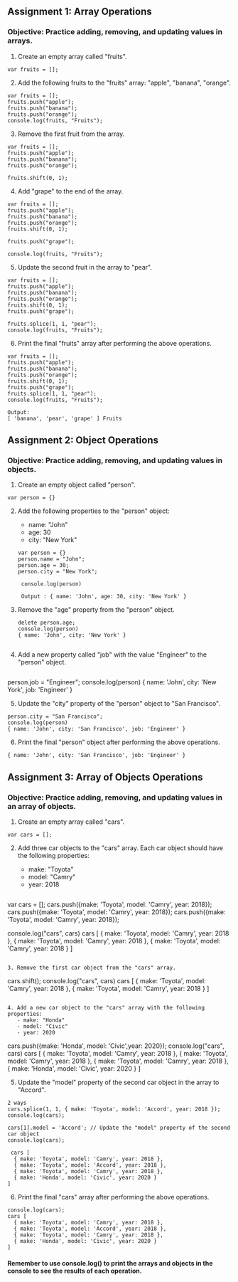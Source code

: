 ## Assignment 1: Array Operations
### Objective: Practice adding, removing, and updating values in arrays.

1. Create an empty array called "fruits".
```
var fruits = [];
```
2. Add the following fruits to the "fruits" array: "apple", "banana", "orange".

```
var fruits = [];
fruits.push("apple");
fruits.push("banana");
fruits.push("orange");
console.log(fruits, "Fruits");
```

3. Remove the first fruit from the array.

```
var fruits = [];
fruits.push("apple");
fruits.push("banana");
fruits.push("orange");

fruits.shift(0, 1);
```

4. Add "grape" to the end of the array.
```
var fruits = [];
fruits.push("apple");
fruits.push("banana");
fruits.push("orange");
fruits.shift(0, 1);

fruits.push("grape");

console.log(fruits, "Fruits");
```

5. Update the second fruit in the array to "pear".
```
var fruits = [];
fruits.push("apple");
fruits.push("banana");
fruits.push("orange");
fruits.shift(0, 1);
fruits.push("grape");

fruits.splice(1, 1, "pear");
console.log(fruits, "Fruits");
```

6. Print the final "fruits" array after performing the above operations.

```
var fruits = [];
fruits.push("apple");
fruits.push("banana");
fruits.push("orange");
fruits.shift(0, 1);
fruits.push("grape");
fruits.splice(1, 1, "pear");
console.log(fruits, "Fruits");

Output:
[ 'banana', 'pear', 'grape' ] Fruits
```

## Assignment 2: Object Operations
### Objective: Practice adding, removing, and updating values in objects.

1. Create an empty object called "person".
```
var person = {}
```

2. Add the following properties to the "person" object:
   - name: "John"
   - age: 30
   - city: "New York"

   ```
   var person = {}
   person.name = "John";
   person.age = 30;
   person.city = "New York";

    console.log(person)

    Output : { name: 'John', age: 30, city: 'New York' }

   ```

3. Remove the "age" property from the "person" object.

   ```
   delete person.age;
   console.log(person)
   { name: 'John', city: 'New York' }
    
   ```

4. Add a new property called "job" with the value "Engineer" to the "person" object.

   ```
person.job = "Engineer";
console.log(person)
{ name: 'John', city: 'New York', job: 'Engineer' }
   
   

5. Update the "city" property of the "person" object to "San Francisco".

```
person.city = "San Francisco";
console.log(person)
{ name: 'John', city: 'San Francisco', job: 'Engineer' }

```
6. Print the final "person" object after performing the above operations.

```
{ name: 'John', city: 'San Francisco', job: 'Engineer' }

```

## Assignment 3: Array of Objects Operations

### Objective: Practice adding, removing, and updating values in an array of objects.


1. Create an empty array called "cars".

```
var cars = [];

```

2. Add three car objects to the "cars" array. Each car object should have the following properties:
   - make: "Toyota"
   - model: "Camry"
   - year: 2018

   ```
  var cars = [];
  cars.push({make: 'Toyota', model: 'Camry', year: 2018});
  cars.push({make: 'Toyota', model: 'Camry', year: 2018});
  cars.push({make: 'Toyota', model: 'Camry', year: 2018});

  console.log("cars", cars)
  cars [
  { make: 'Toyota', model: 'Camry', year: 2018 },
  { make: 'Toyota', model: 'Camry', year: 2018 },
  { make: 'Toyota', model: 'Camry', year: 2018 }
       ]

   ```

3. Remove the first car object from the "cars" array.

```
cars.shift();
 console.log("cars", cars)
  cars [
  { make: 'Toyota', model: 'Camry', year: 2018 },
  { make: 'Toyota', model: 'Camry', year: 2018 }
       ]
```

4. Add a new car object to the "cars" array with the following properties:
   - make: "Honda"
   - model: "Civic"
   - year: 2020

   ```
cars.push({make: 'Honda', model: 'Civic',year: 2020});
 console.log("cars", cars)
 cars [
  { make: 'Toyota', model: 'Camry', year: 2018 },
  { make: 'Toyota', model: 'Camry', year: 2018 },
  { make: 'Toyota', model: 'Camry', year: 2018 },
  { make: 'Honda', model: 'Civic', year: 2020 }
]


5. Update the "model" property of the second car object in the array to "Accord".

```
2 ways
cars.splice(1, 1, { make: 'Toyota', model: 'Accord', year: 2018 });
console.log(cars);

cars[1].model = 'Accord'; // Update the "model" property of the second car object
console.log(cars);

 cars [
  { make: 'Toyota', model: 'Camry', year: 2018 },
  { make: 'Toyota', model: 'Accord', year: 2018 },
  { make: 'Toyota', model: 'Camry', year: 2018 },
  { make: 'Honda', model: 'Civic', year: 2020 }
]
```

6. Print the final "cars" array after performing the above operations.
```
console.log(cars);
cars [
  { make: 'Toyota', model: 'Camry', year: 2018 },
  { make: 'Toyota', model: 'Accord', year: 2018 },
  { make: 'Toyota', model: 'Camry', year: 2018 },
  { make: 'Honda', model: 'Civic', year: 2020 }
]
```

#### Remember to use console.log() to print the arrays and objects in the console to see the results of each operation.

